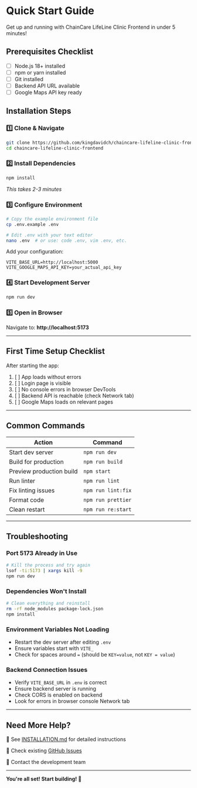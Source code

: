 # Quick Start Guide

Get up and running with ChainCare LifeLine Clinic Frontend in under 5 minutes!

## Prerequisites Checklist

- [ ] Node.js 18+ installed
- [ ] npm or yarn installed
- [ ] Git installed
- [ ] Backend API URL available
- [ ] Google Maps API key ready

## Installation Steps

### 1️⃣ Clone & Navigate

```bash
git clone https://github.com/kingdavidch/chaincare-lifeline-clinic-frontend.git
cd chaincare-lifeline-clinic-frontend
```

### 2️⃣ Install Dependencies

```bash
npm install
```

*This takes 2-3 minutes*

### 3️⃣ Configure Environment

```bash
# Copy the example environment file
cp .env.example .env

# Edit .env with your text editor
nano .env  # or use: code .env, vim .env, etc.
```

Add your configuration:
```env
VITE_BASE_URL=http://localhost:5000
VITE_GOOGLE_MAPS_API_KEY=your_actual_api_key
```

### 4️⃣ Start Development Server

```bash
npm run dev
```

### 5️⃣ Open in Browser

Navigate to: **http://localhost:5173**

---

## First Time Setup Checklist

After starting the app:

1. [ ] App loads without errors
2. [ ] Login page is visible
3. [ ] No console errors in browser DevTools
4. [ ] Backend API is reachable (check Network tab)
5. [ ] Google Maps loads on relevant pages

---

## Common Commands

| Action | Command |
|--------|---------|
| Start dev server | `npm run dev` |
| Build for production | `npm run build` |
| Preview production build | `npm start` |
| Run linter | `npm run lint` |
| Fix linting issues | `npm run lint:fix` |
| Format code | `npm run prettier` |
| Clean restart | `npm run re:start` |

---

## Troubleshooting

### Port 5173 Already in Use

```bash
# Kill the process and try again
lsof -ti:5173 | xargs kill -9
npm run dev
```

### Dependencies Won't Install

```bash
# Clean everything and reinstall
rm -rf node_modules package-lock.json
npm install
```

### Environment Variables Not Loading

- Restart the dev server after editing `.env`
- Ensure variables start with `VITE_`
- Check for spaces around `=` (should be `KEY=value`, not `KEY = value`)

### Backend Connection Issues

- Verify `VITE_BASE_URL` in `.env` is correct
- Ensure backend server is running
- Check CORS is enabled on backend
- Look for errors in browser console Network tab

---

## Need More Help?

📖 See [INSTALLATION.md](./INSTALLATION.md) for detailed instructions

🐛 Check existing [GitHub Issues](https://github.com/kingdavidch/chaincare-lifeline-clinic-frontend/issues)

💬 Contact the development team

---

**You're all set! Start building! 🚀**
